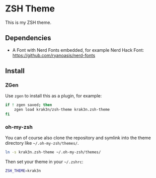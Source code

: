 # ZSH Theme

This is my ZSH theme.

## Dependencies

* A Font with Nerd Fonts embedded, for example Nerd Hack Font: https://github.com/ryanoasis/nerd-fonts

## Install

### ZGen

Use `zgen` to install this as a plugin, for example:

```zsh
if ! zgen saved; then
    zgen load krak3n/zsh-theme krak3n.zsh-theme
fi
```

### oh-my-zsh

You can of course also clone the repository and symlink into the theme directory like `~/.oh-my-zsh/themes/`.

```bash
ln -s krak3n.zsh-theme ~/.oh-my-zsh/themes/
```

Then set your theme in your `~/.zshrc`:

```zsh
ZSH_THEME=krak3n
```
